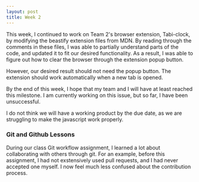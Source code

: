```yaml
---
layout: post
title: Week 2
---
```

This week, I continued to work on Team 2's browser extension, Tabi-clock, by modifying the beastify extension files from MDN.
By reading through the comments in these files, I was able to partially understand parts of the code, and updated it to fit our desired functionality.
As a result, I was able to figure out how to clear the browser through the extension popup button.

However, our desired result should not need the popup button. The extension should work automatically when a new tab is opened.

By the end of this week, I hope that my team and I will have at least reached this milestone. I am currently working on this issue, but so far, I have been unsuccessful.

I do not think we will have a working product by the due date, as we are struggling to make the javascript work properly.


### Git and Github Lessons

During our class Git workflow assignment, I learned a lot about collaborating with others through git. For an example, before this assignment, I had not
exstensively used pull requests, and I had never accepted one myself. I now feel much less confused about the contribution process.


